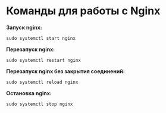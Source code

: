 # Команды для работы с Nginx

**Запуск nginx:** 

    sudo systemctl start nginx

**Перезапуск nginx:** 

    sudo systemctl restart nginx
    
**Перезапуск nginx без закрытия соединений:**

    sudo systemctl reload nginx
    
**Остановка nginx:**

    sudo systemctl stop nginx
